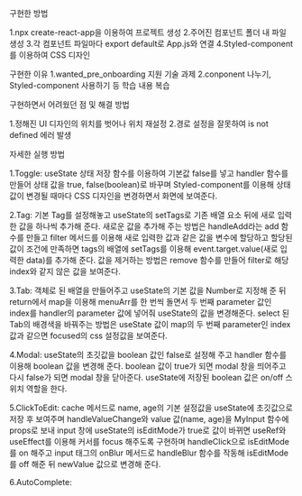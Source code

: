 구현한 방법

1.npx create-react-app을 이용하여 프로젝트 생성
2.주어진 컴포넌트 폴더 내 파일 생성
3.각 컴포넌트 파일마다 export default로 App.js와 연결
4.Styled-component를 이용하여 CSS 디자인

구현한 이유
1.wanted_pre_onboarding 지원 기술 과제
2.conponent 나누기, Styled-component 사용하기 등 학습 내용 복습

구현하면서 어려웠던 점 및 해결 방법

1.정해진 UI 디자인의 위치를 벗어나 위치 재설정
2.경로 설정을 잘못하여 is not defined 에러 발생

자세한 실행 방법

1.Toggle: useState 상태 저장 함수를 이용하여 기본값 false를 넣고 handler 함수를 만들어 상태 값을 true, false(boolean)로 바꾸며 Styled-component를 이용해 상태 값이 변경될 때마다 CSS 디자인을 변경하면서 화면에 보여준다.

2.Tag: 기본 Tag를 설정해놓고 useState의 setTags로 기존 배열 요소 뒤에 새로 입력한 값을 하나씩 추가해 준다. 새로운 값을 추가해 주는 방법은 handleAdd라는 add 함수를 만들고 filter 메서드를 이용해 새로 입력한 값과 같은 값을 변수에 할당하고 할당된 값이 조건에 만족하면 tags의 배열에 setTags를 이용해 event.target.value(새로 입력한 data)를 추가해 준다. 값을 제거하는 방법은 remove 함수를 만들어 filter로 해당 index와 같지 않은 값을 보여준다.

3.Tab: 객체로 된 배열을 만들어주고 useState의 기본 값을 Number로 지정해 준 뒤 return에서 map을 이용해 menuArr를 한 번씩 돌면서 두 번째 parameter 값인 index를 handler의 parameter 값에 넣어줘 useState의 값을 변경해준다. select 된 Tab의 배경색을 바꿔주는 방법은 useState 값이 map의 두 번째 parameter인 index 값과 같으면 focused의 css 설정값을 보여준다.

4.Modal: useState의 초깃값을 boolean 값인 false로 설정해 주고 handler 함수를 이용해 boolean 값을 변경해 준다. boolean 값이 true가 되면 modal 창을 띄어주고 다시 false가 되면 modal 창을 닫아준다. useState에 저장된 boolean 값은 on/off 스위치 역할을 한다.

5.ClickToEdit: cache 메서드로 name, age의 기본 설정값을 useState에 초깃값으로 저장 후 보여주며 handleValueChange와 value 값(name, age)을 MyInput 함수에 props로 보내 input 창에 useState의 isEditMode가 true로 값이 바뀌면 useRef와 useEffect를 이용해 커서를 focus 해주도록 구현하며 handleClick으로 isEditMode를 on 해주고 input 태그의 onBlur 메서드로 handleBlur 함수를 작동해 isEditMode를 off 해준 뒤 newValue 값으로 변경해 준다. 

6.AutoComplete: